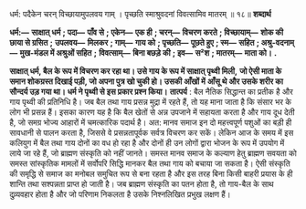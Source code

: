 धर्म: पदैकेन चरन् विच्छायामुपलवय गाम् । पृच्छति स्माश्रुवदनां विवत्सामिव मातरम् ॥ १८॥ **शब्दार्थ** 

**धर्म:—** **साक्षात् धर्म** **; पदा—** **पाँव से** **; एकेन—** **एक ही** **; चरन्—** **विचरण करते** **; विच्छायाम्—** **शोक की छाया से ग्रसित** **;** **उपलवय—** **मिलकर** **; गाम्—** **गाय को** **; पृच्छति—** **पूछते हुए** **; स्म—** **सहित** **; अश्रु-वदनाम्—** **मुख-मंडल में अश्रुओं सहित** **;** **विवत्साम्—** **बिना बछड़े की** **; इव—** **स²श** **; मातरम्—** **माता को।** **.** 

**साक्षात् धर्म, बैल के रूप में विचरण कर रहा था। उसे गाय के रूप में साक्षात् पृथ्वी मिली,** **जो ऐसी माता के समान शोकग्रस्त दिखाई पड़ी, जो अपना पुत्र खो चुकी हो। उसकी आँखों में** **आँसू थे और उसके शरीर का सौन्दर्य उड़ गया था। धर्म ने पृथ्वी से इस प्रकार प्रश्न किया।** **तात्पर्य** : बैल नैतिक सिद्धान्त का प्रतीक है और गाय पृथ्वी की प्रतिनिधि है। जब बैल तथा गाय प्रसन्न मुद्रा में रहते हैं, तो यह माना जाता है कि संसार भर के लोग भी प्रसन्न हैं। इसका कारण यह है कि बैल खेतों से अन्न उपजाने में सहायता करता है और गाय दूध देती है, जो समग्र भोज्य आहारों में चमत्कारिक पदार्थ है। अत: मानव समाज इन दो महत्त्वपूर्ण पशुओं का बड़ी ही सावधानी से पालन करता है, जिससे वे प्रसन्नतापूर्वक सर्वत्र विचरण कर सकें। लेकिन आज के समय में इस कलियुग में बैल तथा गाय दोनों का वध हो रहा है और दोनों ही उन लोगों द्वारा भोजन के रूप में उपयोग में लाये जा रहे हैं, जो ब्राह्मण संस्कृति को नहीं जानते। समस्त मानव समाज के कल्याण हेतु ब्राह्मण सवयता को समस्त सांस्कृतिक मामलों में सर्वोपरि सिद्धि मानकर बैल तथा गाय को बचाया जा सकता है। ऐसी संस्कृति की समृद्धि से समाज का मनोबल समुचित रूप से बना रहता है और इस तरह बिना किसी बाहरी प्रयास के ही शान्ति तथा सश्पन्नता प्राप्त हो जाती है। जब ब्राह्मण संस्कृति का पतन होता है, तो गाय-बैल के साथ दुव्र्यवहार होता है और जो परिणाम निकलता है उसके निश्नलिखित प्रभुख लक्षण हैं। 